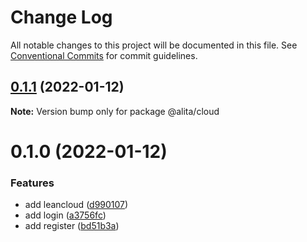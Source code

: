 # Change Log

All notable changes to this project will be documented in this file.
See [Conventional Commits](https://conventionalcommits.org) for commit guidelines.

## [0.1.1](https://github.com/alitajs/wufeng/compare/@alita/cloud@0.1.0...@alita/cloud@0.1.1) (2022-01-12)

**Note:** Version bump only for package @alita/cloud





# 0.1.0 (2022-01-12)


### Features

* add leancloud ([d990107](https://github.com/alitajs/wufeng/commit/d9901071bf7cf5d768b12fe132584e1fcbea0c61))
* add login ([a3756fc](https://github.com/alitajs/wufeng/commit/a3756fc846a361a113e58a225d7cc0dbd912b673))
* add register ([bd51b3a](https://github.com/alitajs/wufeng/commit/bd51b3a947d90be1f9c8ca7f1721ce795dd1b536))
